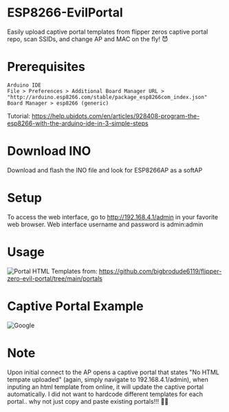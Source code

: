 # ESP8266-EvilPortal
Easily upload captive portal templates from flipper zeros captive portal repo, scan SSIDs, and 
change AP and MAC on the fly! 😈

# Prerequisites
```
Arduino IDE
File > Preferences > Additional Board Manager URL > 
"http://arduino.esp8266.com/stable/package_esp8266com_index.json"
Board Manager > esp8266 (generic)
```
Tutorial: 
https://help.ubidots.com/en/articles/928408-program-the-esp8266-with-the-arduino-ide-in-3-simple-steps

# Download INO
Download and flash the INO file and look for ESP8266AP as a softAP

# Setup
To access the web interface, go to http://192.168.4.1/admin in your favorite web browser.
Web interface username and password is admin:admin

# Usage
![Portal](https://github.com/CharlesTheGreat77/ESP8266-EvilPortal/assets/27988707/d22f2641-5238-456d-94a7-2a6ec93ded67)
HTML Templates from: https://github.com/bigbrodude6119/flipper-zero-evil-portal/tree/main/portals

# Captive Portal Example
![Google](https://github.com/CharlesTheGreat77/ESP8266-EvilPortal/assets/27988707/7e51e557-beba-41e6-8f20-b996c95a5614)


# Note 
Upon initial connect to the AP opens a captive portal that states "No HTML tempate uploaded" (again, simply navigate to 192.168.4.1/admin),
when inputing an html template from online, it will update the captive portal automatically.
I did not want to hardcode different templates for each portal.. why not just copy and paste 
existing portals!!! 🤔📝
